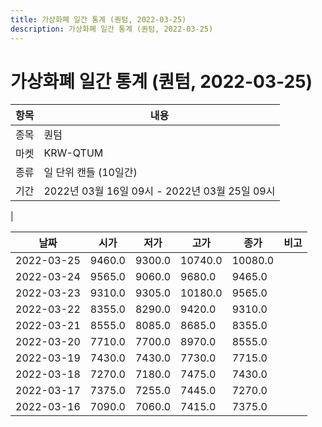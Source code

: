 ```yaml
---
title: 가상화폐 일간 통계 (퀀텀, 2022-03-25)
description: 가상화폐 일간 통계 (퀀텀, 2022-03-25)
---
```


가상화폐 일간 통계 (퀀텀, 2022-03-25)
===

|항목|내용|
|--|--|
|종목|퀀텀|
|마켓|KRW-QTUM|
|종류|일 단위 캔들 (10일간)|
|기간|2022년 03월 16일 09시 - 2022년 03월 25일 09시
|

|날짜|시가|저가|고가|종가|비고|
|--|--|--|--|--|--|
|2022-03-25|9460.0|9300.0|10740.0|10080.0|    |
|2022-03-24|9565.0|9060.0|9680.0|9465.0|    |
|2022-03-23|9310.0|9305.0|10180.0|9565.0|    |
|2022-03-22|8355.0|8290.0|9420.0|9310.0|    |
|2022-03-21|8555.0|8085.0|8685.0|8355.0|    |
|2022-03-20|7710.0|7700.0|8970.0|8555.0|    |
|2022-03-19|7430.0|7430.0|7730.0|7715.0|    |
|2022-03-18|7270.0|7180.0|7475.0|7430.0|    |
|2022-03-17|7375.0|7255.0|7445.0|7270.0|    |
|2022-03-16|7090.0|7060.0|7415.0|7375.0|    |

